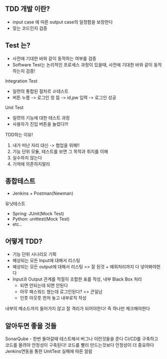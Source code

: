 
## TDD 개발 이란?
- input case 에 따른 output case의 일정함을 보장한다
- 맞는 코드인지 검증

## Test 는?
- 사전에 기대한 바와 같이 동작하는 여부를 검증
- Software Test는 논리적인 프로세스 과정이 있을때, 사전에 기대한 바와 같이 동작하는지 검증!

Integration Test
- 일련의 통합된 절차르 ㄹ테스트
- 버튼 누름 -> 로그인 창 뜸 -> id,pw 입력 -> 로그인 성공

Unit Test
- 일련의 기능에 대한 테스트 과정
- 사용자가 진입 버튼을 눌렀다!!! 

TDD하는 이유!
1. 내가 떠난 자리 대신 -> 협업을 위해!!
2. 기능 단위 모듈, 테스트를 보면 그 목적과 취지를 이해
3. 실수하지 않는다
4. 기억에 의존하지말라


## 종합테스트
- Jenkins + Postman(Newman)

유닛테스트
- Spring: JUnit(Mock Test)
- Python: unittest(Mock Test)
- etc..

## 어떻게 TDD?
- 기능 단위 시나리오 기획
- 예상되는 모든 Input에 대해서 리스팅
- 예상되는 모든 output에 대해서 리스팅 => 잘 된것 + 예외처리까지 다 넣어봐야한다
- Input과 Output 관계를 적절히 조합한 표를 작성, 내부 Black Box 처리
	- 되면 안되는데 되면 안된다
	- 아무 패스워드 쳤는데 로그인된다? => 큰일남
	- 인풋 아웃풋 먼저 놓고 내부로직 작성

내부의 메소드까지 들어가지 않고 잘 격리가 되어야한다!
즉 하나만 체크해야한다


## 알아두면 좋을 것들
SonarQube - 한번 돌아갈때 테스트해서 버그나 이런것들을 준다
CI/CD를 구축하고 코드를 올려야 안정성이 구축된다!
코드를 빨리 만드는것보다 안정성이 더 중요하다
Jenkins연동을 통한 UnitTest 실패에 따른 알람



